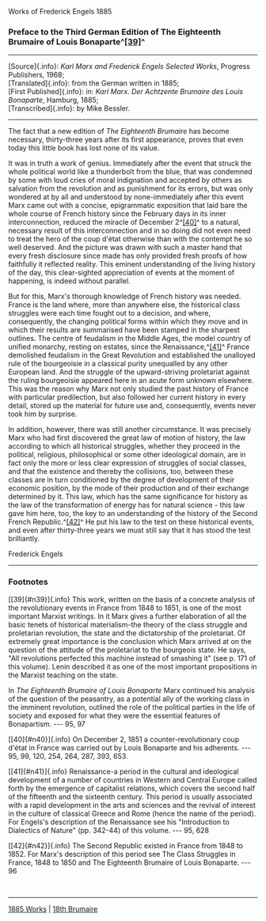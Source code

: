 Works of Frederick Engels 1885

### Preface to the Third German Edition of The Eighteenth Brumaire of Louis Bonaparte^[\[39\]](#n39)^

------------------------------------------------------------------------

[Source]{.info}: *Karl Marx and Frederick Engels Selected Works*,
Progress Publishers, 1968;\
[Translated]{.info}: from the German written in 1885;\
[First Published]{.info}: in: *Karl Marx. Der Achtzente Brumaire des
Louis Bonaparte*, Hamburg, 1885;\
[Transcribed]{.info}: by Mike Bessler.

------------------------------------------------------------------------

The fact that a new edition of *The Eighteenth Brumaire* has become
necessary, thirty-three years after its first appearance, proves that
even today this little book has lost none of its value.

It was in truth a work of genius. Immediately after the event that
struck the whole political world like a thunderbolt from the blue, that
was condemned by some with loud cries of moral indignation and accepted
by others as salvation from the revolution and as punishment for its
errors, but was only wondered at by all and understood by
none-immediately after this event Marx came out with a concise,
epigrammatic exposition that laid bare the whole course of French
history since the February days in its inner interconnection, reduced
the miracle of December 2^[\[40\]](#n40)^ to a natural, necessary result
of this interconnection and in so doing did not even need to treat the
hero of the coup d\'état otherwise than with the contempt he so well
deserved. And the picture was drawn with such a master hand that every
fresh disclosure since made has only provided fresh proofs of how
faithfully it reflected reality. This eminent understanding of the
living history of the day, this clear-sighted appreciation of events at
the moment of happening, is indeed without parallel.

But for this, Marx's thorough knowledge of French history was needed.
France is the land where, more than anywhere else, the historical class
struggles were each time fought out to a decision, and where,
consequently, the changing political forms within which they move and in
which their results are summarised have been stamped in the sharpest
outlines. The centre of feudalism in the Middle Ages, the model country
of unified monarchy, resting on estates, since the
Renaissance,^[\[41\]](#n41)^ France demolished feudalism in the Great
Revolution and established the unalloyed rule of the bourgeoisie in a
classical purity unequalled by any other European land. And the struggle
of the upward-striving proletariat against the ruling bourgeoisie
appeared here in an acute form unknown elsewhere. This was the reason
why Marx not only studied the past history of France with particular
predilection, but also followed her current history in every detail,
stored up the material for future use and, consequently, events never
took him by surprise.

In addition, however, there was still another circumstance. It was
precisely Marx who had first discovered the great law of motion of
history, the law according to which all historical struggles, whether
they proceed in the political, religious, philosophical or some other
ideological domain, are in fact only the more or less clear expression
of struggles of social classes, and that the existence and thereby the
collisions, too, between these classes are in turn conditioned by the
degree of development of their economic position, by the mode of their
production and of their exchange determined by it. This law, which has
the same significance for history as the law of the transformation of
energy has for natural science - this law gave him here, too, the key to
an understanding of the history of the Second French
Republic.^[\[42\]](#n42)^ He put his law to the test on these historical
events, and even after thirty-three years we must still say that it has
stood the test brilliantly.

Frederick Engels

------------------------------------------------------------------------

### Footnotes

[[39]{#n39}]{.info} This work, written on the basis of a concrete
analysis of the revolutionary events in France from 1848 to 1851, is one
of the most important Marxist writings. In it Marx gives a further
elaboration of all the basic tenets of historical materialism-the theory
of the class struggle and proletarian revolution, the state and the
dictatorship of the proletariat. Of extremely great importance is the
conclusion which Marx arrived at on the question of the attitude of the
proletariat to the bourgeois state. He says, "All revolutions perfected
this machine instead of smashing it" (see p. 171 of this volume). Lenin
described it as one of the most important propositions in the Marxist
teaching on the state.

In *The Eighteenth Brumaire of Louis Bonaparte* Marx continued his
analysis of the question of the peasantry, as a potential ally of the
working class in the imminent revolution, outlined the role of the
political parties in the life of society and exposed for what they were
the essential features of Bonapartism. --- 95, 97

[[40]{#n40}]{.info} On December 2, 1851 a counter-revolutionary coup
d\'état in France was carried out by Louis Bonaparte and his adherents.
--- 95, 99, 120, 254, 264, 287, 393, 653.

[[41]{#n41}]{.info} Renaissance-a period in the cultural and ideological
development of a number of countries in Western and Central Europe
called forth by the emergence of capitalist relations, which covers the
second half of the fifteenth and the sixteenth century. This period is
usually associated with a rapid development in the arts and sciences and
the revival of interest in the culture of classical Greece and Rome
(hence the name of the period). For Engels's description of the
Renaissance see his "Introduction to Dialectics of Nature" (pp. 342-44)
of this volume. --- 95, 628

[[42]{#n42}]{.info} The Second Republic existed in France from 1848 to
1852. For Marx's description of this period see The Class Struggles in
France, 1848 to 1850 and The Eighteenth Brumaire of Louis Bonaparte. ---
96

 

------------------------------------------------------------------------

[1885 Works](../index.htm) \| [18th
Brumaire](../../1852/18th-brumaire/index.htm)
